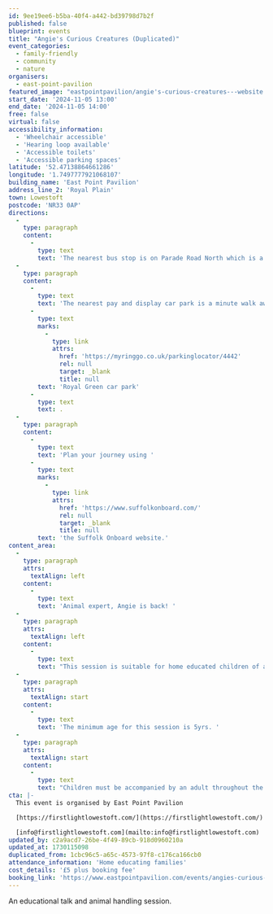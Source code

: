 ```yaml
---
id: 9ee19ee6-b5ba-40f4-a442-bd39798d7b2f
published: false
blueprint: events
title: "Angie's Curious Creatures (Duplicated)"
event_categories:
  - family-friendly
  - community
  - nature
organisers:
  - east-point-pavilion
featured_image: "eastpointpavilion/angie's-curious-creatures---website.png"
start_date: '2024-11-05 13:00'
end_date: '2024-11-05 14:00'
free: false
virtual: false
accessibility_information:
  - 'Wheelchair accessible'
  - 'Hearing loop available'
  - 'Accessible toilets'
  - 'Accessible parking spaces'
latitude: '52.47138864661286'
longitude: '1.7497777921068107'
building_name: 'East Point Pavilion'
address_line_2: 'Royal Plain'
town: Lowestoft
postcode: 'NR33 0AP'
directions:
  -
    type: paragraph
    content:
      -
        type: text
        text: 'The nearest bus stop is on Parade Road North which is a three minute walk from East Point Pavilion. There is a selection of buses which connect us to the town centre for example, No X2, X22 and 109.'
  -
    type: paragraph
    content:
      -
        type: text
        text: 'The nearest pay and display car park is a minute walk away at '
      -
        type: text
        marks:
          -
            type: link
            attrs:
              href: 'https://myringgo.co.uk/parkinglocator/4442'
              rel: null
              target: _blank
              title: null
        text: 'Royal Green car park'
      -
        type: text
        text: .
  -
    type: paragraph
    content:
      -
        type: text
        text: 'Plan your journey using '
      -
        type: text
        marks:
          -
            type: link
            attrs:
              href: 'https://www.suffolkonboard.com/'
              rel: null
              target: _blank
              title: null
        text: 'the Suffolk Onboard website.'
content_area:
  -
    type: paragraph
    attrs:
      textAlign: left
    content:
      -
        type: text
        text: 'Animal expert, Angie is back! '
  -
    type: paragraph
    attrs:
      textAlign: left
    content:
      -
        type: text
        text: "This session is suitable for home educated children of all ages. Find out more about all of Angie’s curious creatures, ask questions, get up close & hands on with array of creatures, including Giant African Land Snails, Cockroaches, and more!\_"
  -
    type: paragraph
    attrs:
      textAlign: start
    content:
      -
        type: text
        text: 'The minimum age for this session is 5yrs. '
  -
    type: paragraph
    attrs:
      textAlign: start
    content:
      -
        type: text
        text: "Children must be accompanied by an adult throughout the session.\_"
cta: |-
  This event is organised by East Point Pavilion

  [https://firstlightlowestoft.com/](https://firstlightlowestoft.com/)

  [info@firstlightlowestoft.com](mailto:info@firstlightlowestoft.com)
updated_by: c2a9acd7-26be-4f49-89cb-918d0960210a
updated_at: 1730115098
duplicated_from: 1cbc96c5-a65c-4573-97f8-c176ca166cb0
attendance_information: 'Home educating families'
cost_details: '£5 plus booking fee'
booking_link: 'https://www.eastpointpavilion.com/events/angies-curious-creatures-1'
---
```

An educational talk and animal handling session.